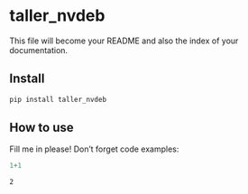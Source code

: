 # taller_nvdeb


<!-- WARNING: THIS FILE WAS AUTOGENERATED! DO NOT EDIT! -->

This file will become your README and also the index of your
documentation.

## Install

``` sh
pip install taller_nvdeb
```

## How to use

Fill me in please! Don’t forget code examples:

``` python
1+1
```

    2
